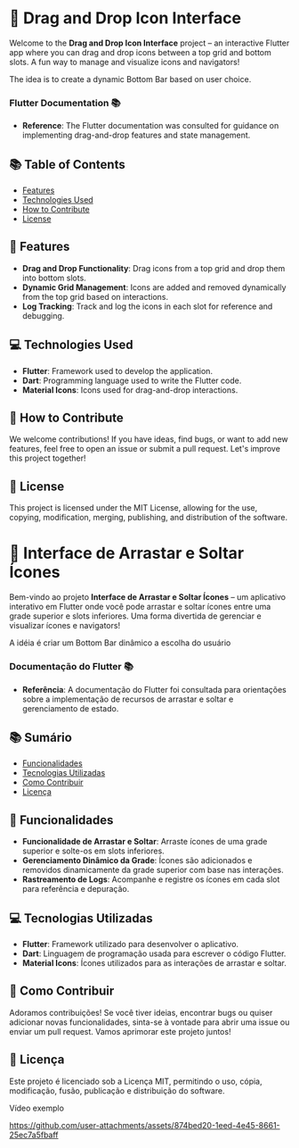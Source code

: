 # 🚀 **Drag and Drop Icon Interface**

Welcome to the **Drag and Drop Icon Interface** project – an interactive Flutter app where you can drag and drop icons between a top grid and bottom slots. A fun way to manage and visualize icons and navigators!

The idea is to create a dynamic Bottom Bar based on user choice.

### **Flutter Documentation** 📚
- **Reference**: The Flutter documentation was consulted for guidance on implementing drag-and-drop features and state management.

## 📚 **Table of Contents**

- [Features](#features)
- [Technologies Used](#technologies-used)
- [How to Contribute](#how-to-contribute)
- [License](#license)

## 🚀 Features

- **Drag and Drop Functionality**: Drag icons from a top grid and drop them into bottom slots.
- **Dynamic Grid Management**: Icons are added and removed dynamically from the top grid based on interactions.
- **Log Tracking**: Track and log the icons in each slot for reference and debugging.

## 💻 Technologies Used

- **Flutter**: Framework used to develop the application.
- **Dart**: Programming language used to write the Flutter code.
- **Material Icons**: Icons used for drag-and-drop interactions.

## 🤝 How to Contribute

We welcome contributions! If you have ideas, find bugs, or want to add new features, feel free to open an issue or submit a pull request. Let's improve this project together!

## 📜 License

This project is licensed under the MIT License, allowing for the use, copying, modification, merging, publishing, and distribution of the software.


# 🚀 **Interface de Arrastar e Soltar Ícones**

Bem-vindo ao projeto **Interface de Arrastar e Soltar Ícones** – um aplicativo interativo em Flutter onde você pode arrastar e soltar ícones entre uma grade superior e slots inferiores. 
Uma forma divertida de gerenciar e visualizar ícones e navigators!

A idéia é criar um Bottom Bar dinâmico a escolha do usuário

### **Documentação do Flutter** 📚
- **Referência**: A documentação do Flutter foi consultada para orientações sobre a implementação de recursos de arrastar e soltar e gerenciamento de estado.

## 📚 **Sumário**

- [Funcionalidades](#funcionalidades)
- [Tecnologias Utilizadas](#tecnologias-utilizadas)
- [Como Contribuir](#como-contribuir)
- [Licença](#licença)

## 🚀 Funcionalidades

- **Funcionalidade de Arrastar e Soltar**: Arraste ícones de uma grade superior e solte-os em slots inferiores.
- **Gerenciamento Dinâmico da Grade**: Ícones são adicionados e removidos dinamicamente da grade superior com base nas interações.
- **Rastreamento de Logs**: Acompanhe e registre os ícones em cada slot para referência e depuração.

## 💻 Tecnologias Utilizadas

- **Flutter**: Framework utilizado para desenvolver o aplicativo.
- **Dart**: Linguagem de programação usada para escrever o código Flutter.
- **Material Icons**: Ícones utilizados para as interações de arrastar e soltar.

## 🤝 Como Contribuir

Adoramos contribuições! Se você tiver ideias, encontrar bugs ou quiser adicionar novas funcionalidades, sinta-se à vontade para abrir uma issue ou enviar um pull request. Vamos aprimorar este projeto juntos!

## 📜 Licença

Este projeto é licenciado sob a Licença MIT, permitindo o uso, cópia, modificação, fusão, publicação e distribuição do software.

Vídeo exemplo

https://github.com/user-attachments/assets/874bed20-1eed-4e45-8661-25ec7a5fbaff


